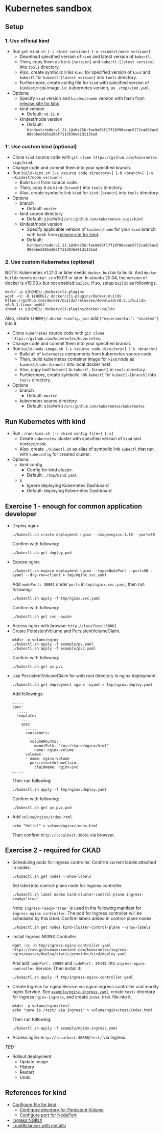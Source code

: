 Kubernetes sandbox
==================

## Setup

### 1. Use official kind

* Run `get-kind.sh [-i <kind version>] [-n <kindest/node version>]`
  + Download specified version of `kind` and latest version of `kubectl`.
  + Then, copy them as `kind-[version]` and `kubectl-[latest version]` into `tools` directory.
  + Also, create symbolic links `kind` for specified version of `kind` and `kubectl` for `kubectl-[latest version]` into `tools` directory.
  + Furthermore, create config file for `kind` with specified version of `kindest/node` image, i.e. kubernetes version, as `./tmp/kind.yaml`.
* Options:
  + Specify `kind` version and `kindest/node` version with hash from [release site for kind](https://github.com/kubernetes-sigs/kind/releases)
  + kind version
    - Default: `v0.11.0`
  + kindest/node version
    - Default: `kindest/node:v1.21.1@sha256:fae9a58f17f18f06aeac9772ca8b5ac680ebbed985e266f711d936e91d113bad`

### 1'. Use custom kind (optional)

* Clone `kind` source code with `git clone https://github.com/kubernetes-sigs/kind`.
* Change code and commit them into your specified branch.
* Run `build-kind.sh [-s <source code directory>] [-b <branch>] [-n <kindest/node version>]`
  + Build `kind` from source code.
  + Then, copy it as `kind-[branch]` into `tools` directory.
  + Also, create symbolic link `kind` for `kind-[branch]` into `tools` directory.
* Options
  + branch
    - Default: `master`
  + kind source directory
    - Default: `${GOPATH}/src/github.com/kubernetes-sigs/kind`
  + kindest/node version
    - Specify applicable version of `kindest/node` for your `kind` branch with hash from [release site for kind](https://github.com/kubernetes-sigs/kind/releases).
    - Default: `kindest/node:v1.21.1@sha256:fae9a58f17f18f06aeac9772ca8b5ac680ebbed985e266f711d936e91d113bad`

### 2. Use custom Kubernetes (optional)

NOTE: Kubernetes v1.21.0 or later needs `docker buildx` to build. And `docker buildx` needs `docker ce` v19.03 or later. In ubuntu 20.04, the version of docker is v19.03.x but not enabled `buildx`. If so, setup `buildx` as followings.

```
mkdir -p ${HOME}/.docker/cli-plugins
wget -nc -O ${HOME}/.docker/cli-plugins/docker-buildx https://github.com/docker/buildx/releases/download/v0.5.1/buildx-v0.5.1.linux-amd64`
chmod +x ${HOME}/.docker/cli-plugins/docker-buildx
```

Also, create `${HOME}/.docker/config.json` add `{"experimental": "enabled"}` into it. 

* Clone `kubernetes` source code with `git clone https://github.com/kubernetes/kubernetes`.
* Change code and commit them into your specified branch.
* Run `build-node-image.sh [-s <source code directory>] [-b <branch>]`
  + Build all of `kubernetes` components from kubernetes source code.
  + Then, build kubernetes container image for `kind` node as `kindest/node:[branch]` into local docker host.
  + Also, copy built `kubectl` to `kubectl-[branch]` in `tools` directory.
  + Furthermore, create symbolic link `kubectl` for `kubectl-[branch]` into `tools` directory.
* Options
  + branch
    - Default: `master`
  + kubernetes source directory
    - Default: `${GOPATH}/src/github.com/kubernetes/kubernetes`

## Run Kubernetes with kind

* Run `./run-kind.sh [-c <kind config file>] [-x]`
  + Create `kubernetes` cluster with specified version of `kind` and `kindest/node`.
  + Also, create `./kubectl.sh` as alias of symbolic link `kubectl` that run with `kubeconfig` for created cluster.
* Options:
  + kind config
    - Config for kind cluster.
    - Default: `./tmp/kind.yaml`
  + x
    - Ignore deploying Kubernetes Dashboard
    - Default: deploying Kubernetes Dashboard

## Exercise 1 - enough for common application developer

* Deploy nginx
  ```
  ./kubectl.sh create deployment nginx --image=nginx:1.15 --port=80
  ```
  Confirm with following:
  ```
  ./kubectl.sh get deploy,pod
  ```
* Expose nginx
  ```
  ./kubectl.sh expose deployment nginx --type=NodePort --port=80 -oyaml --dry-run=client > tmp/nginx.svc.yaml
  ```
  Add `nodePort: 30001` under `ports` in `tmp/nginx.svc.yaml`, then run following:
  ```
  ./kubectl.sh apply -f tmp/nginx.svc.yaml
  ```
  Confirm with following:
  ```
  ./kubectl.sh get svc -owide
  ```
* Access nginx with browser `http://localhost:30001`
* Create PersistentVolume and PersistentVolumeClaim.
  ```
  mkdir -p volume/nginx
  ./kubectl.sh apply -f example/pv.yaml
  ./kubectl.sh apply -f example/pvc.yaml
  ```
  Confirm with following:
  ```
  ./kubectl.sh get pv,pvc
  ```
* Use PersistentVolumeClaim for web root directory in nginx deployment.
  ```
  ./kubectl.sh get deployment nginx -oyaml > tmp/nginx.deploy.yaml
  ```
  Add followings:
  ```
  .....
  spec:
    .....
    template:
      .....
      spec:
        .....
        containers:
          .....
          volumeMounts:
          - mountPath: "/usr/share/nginx/html"
            name: nginx-volume
        volumes:
        - name: nginx-volume
          persistentVolumeClaim:
            claimName: nginx-pvc
  .....
  ```
  Then run following:
  ```
  ./kubectl.sh apply -f tmp/nginx.deploy.yaml
  ```
  Confirm with following:
  ```
  ./kubectl.sh get pv,pvc,pod
  ```
* Add `volume/nginx/index.html`.
  ```
  echo "Hello!" > volume/nginx/index.html
  ```
  Then confirm `http://localhost:30001` via browser.

## Exercise 2 - required for CKAD

* Scheduling pods for Ingress controller.
  Confirm current labels attached in nodes.
  ```
  ./kubectl.sh get nodes --show-labels
  ```
  Set label into control-plane node for Ingress controller.
  ```
  ./kubectl.sh label nodes kind-cluster-control-plane ingress-ready='true'
  ```
  Note: `ingress-ready='true'` is used in the following manifest for `ingress-nginx-controller`. The pod for Ingress controller will be scheduled by this label.
  Confirm labels added in control-plane nodes.
  ```
  ./kubectl.sh get nodes kind-cluster-control-plane --show-labels
  ```
* Install Ingress NGINX Controller
  ```
  wget -nc -O tmp/ingress-nginx-controller.yaml https://raw.githubusercontent.com/kubernetes/ingress-nginx/master/deploy/static/provider/kind/deploy.yaml
  ```
  And add `nodePort: 30080` and `nodePort: 30443` into `ingress-nginx-controller` Service.
  Then install it:
  ```
  ./kubectl.sh apply -f tmp/ingress-nginx-controller.yaml
  ```
* Create Ingress for nginx Service via nginx-ingress-controller and modify nginx Service.
  See [`example/nginx-ingress.yaml`](example/nginx-ingress.yaml), create `test/` directory for Ingress `nginx-ingress`, and create `index.html` file into it.
  ```
  mkdir -p volume/nginx/test
  echo "Here is /test/ via Ingress" > volume/nginx/test/index.html
  ```
  Then run following:
  ```
  ./kubectl.sh apply -f example/nginx-ingress.yaml
  ```
* Access nginx `http://localhost:30080/test/` via Ingress.

_TBD_

* Rollout deployment
  + Update image
  + History
  + Restart
  + Undo

## References for kind

* [Configure file for kind](https://kind.sigs.k8s.io/docs/user/configuration/)
  + [Configure directory for Persistent Volume](https://kind.sigs.k8s.io/docs/user/configuration/#extra-mounts)
  + [Configure port for NodePort](https://kind.sigs.k8s.io/docs/user/configuration/#extra-port-mappings)
* [Ingress NGINX](https://kind.sigs.k8s.io/docs/user/ingress#ingress-nginx)
* [LoadBalancer with metallb](https://kind.sigs.k8s.io/docs/user/loadbalancer/)
